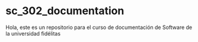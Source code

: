 # sc_302_documentation
Hola, este es un repositorio para el curso de documentación de Software de la universidad fidélitas
